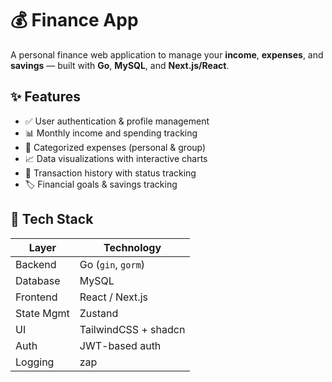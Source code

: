 # 💰 Finance App

A personal finance web application to manage your **income**, **expenses**, and **savings** — built with **Go**, **MySQL**, and **Next.js/React**.

## ✨ Features

- ✅ User authentication & profile management
- 📊 Monthly income and spending tracking
- 💸 Categorized expenses (personal & group)
- 📈 Data visualizations with interactive charts
- 🧾 Transaction history with status tracking
- 🏷️ Financial goals & savings tracking

## 🧱 Tech Stack

| Layer      | Technology           |
|------------|----------------------|
| Backend    | Go (`gin`, `gorm`)   |
| Database   | MySQL                |
| Frontend   | React / Next.js      |
| State Mgmt | Zustand              |
| UI         | TailwindCSS + shadcn |
| Auth       | JWT-based auth       |
| Logging    | zap                  |
